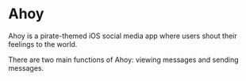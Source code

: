 Ahoy
====

Ahoy is a pirate-themed iOS social media app where users shout their feelings to the world.

There are two main functions of Ahoy: viewing messages and sending messages.

